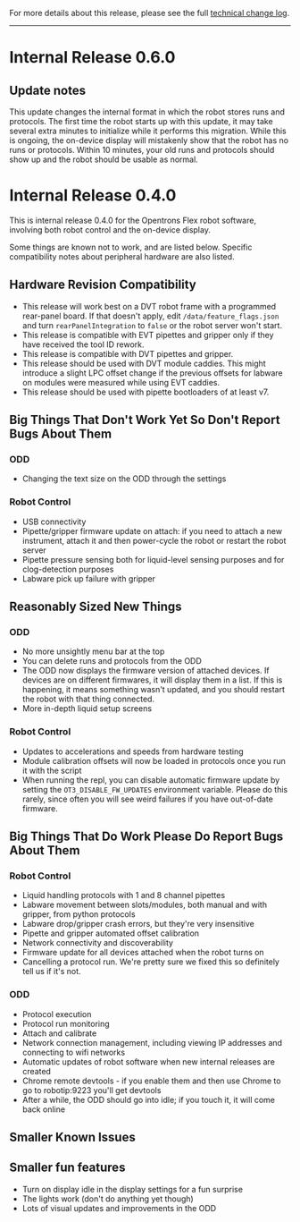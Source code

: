 For more details about this release, please see the full [technical change log][]. 

[technical change log]: https://github.com/Opentrons/opentrons/releases

---

# Internal Release 0.6.0

## Update notes

This update changes the internal format in which the robot stores runs and protocols.
The first time the robot starts up with this update, it may take several extra minutes to initialize while it performs this migration.
While this is ongoing, the on-device display will mistakenly show that the robot has no runs or protocols.
Within 10 minutes, your old runs and protocols should show up and the robot should be usable as normal.


# Internal Release 0.4.0

This is internal release 0.4.0 for the Opentrons Flex robot software, involving both robot control and the on-device display.

Some things are known not to work, and are listed below. Specific compatibility notes about peripheral hardware are also listed.

## Hardware Revision Compatibility

- This release will work best on a DVT robot frame with a programmed rear-panel board. If that doesn't apply, edit `/data/feature_flags.json` and turn `rearPanelIntegration` to `false` or the robot server won't start.
- This release is compatible with EVT pipettes and gripper only if they have received the tool ID rework.
- This release is compatible with DVT pipettes and gripper.
- This release should be used with DVT module caddies. This might introduce a slight LPC offset change if the previous offsets for labware on modules were measured while using EVT caddies.
- This release should be used with pipette bootloaders of at least v7.

## Big Things That Don't Work Yet So Don't Report Bugs About Them

### ODD
- Changing the text size on the ODD through the settings

### Robot Control
- USB connectivity
- Pipette/gripper firmware update on attach: if you need to attach a new instrument, attach it and then power-cycle the robot or restart the robot server
- Pipette pressure sensing both for liquid-level sensing purposes and for clog-detection purposes
- Labware pick up failure with gripper

## Reasonably Sized New Things
### ODD
- No more unsightly menu bar at the top
- You can delete runs  and protocols from the ODD
- The ODD now displays the firmware version of attached devices. If devices are on different firmwares, it will display them in a list. If this is happening, it means something wasn't updated, and you should restart the robot with that thing connected.
- More in-depth liquid setup screens

### Robot Control
- Updates to accelerations and speeds from hardware testing
- Module calibration offsets will now be loaded in protocols once you run it with the script
- When running the repl, you can disable automatic firmware update by setting the `OT3_DISABLE_FW_UPDATES` environment variable. Please do this rarely, since often you will see weird failures if you have out-of-date firmware.

## Big Things That Do Work Please Do Report Bugs About Them
### Robot Control
- Liquid handling protocols with 1 and 8 channel pipettes
- Labware movement between slots/modules, both manual and with gripper, from python protocols
- Labware drop/gripper crash errors, but they're very insensitive
- Pipette and gripper automated offset calibration
- Network connectivity and discoverability
- Firmware update for all devices attached when the robot turns on
- Cancelling a protocol run. We're pretty sure we fixed this so definitely tell us if it's not.

### ODD
- Protocol execution
- Protocol run monitoring
- Attach and calibrate
- Network connection management, including viewing IP addresses and connecting to wifi networks
- Automatic updates of robot software when new internal releases are created
- Chrome remote devtools - if you enable them and then use Chrome to go to robotip:9223 you'll get devtools
- After a while, the ODD should go into idle; if you touch it, it will come back online

## Smaller Known Issues

## Smaller fun features
- Turn on display idle in the display settings for a fun surprise
- The lights work (don't do anything yet though)
- Lots of visual updates and improvements in the ODD
